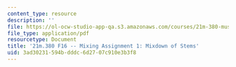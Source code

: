 ```yaml
---
content_type: resource
description: ''
file: https://ol-ocw-studio-app-qa.s3.amazonaws.com/courses/21m-380-music-and-technology-recording-techniques-and-audio-production-fall-2016/3ad30231594bdddc6d2707c910e3b3f8_MIT21M_380F16_assn_mx1.pdf
file_type: application/pdf
resourcetype: Document
title: '21m.380 F16 -- Mixing Assignment 1: Mixdown of Stems'
uid: 3ad30231-594b-dddc-6d27-07c910e3b3f8
---
```

